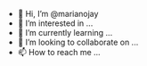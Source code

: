 - 👋 Hi, I’m @marianojay
- 👀 I’m interested in ...
- 🌱 I’m currently learning ...
- 💞️ I’m looking to collaborate on ...
- 📫 How to reach me ...

<!---
marianojay/marianojay is a ✨ special ✨ repository because its `README.md` (this file) appears on your GitHub profile.
You can click the Preview link to take a look at your changes.
--->
